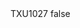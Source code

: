<?xml version="1.0" encoding="UTF-8"?>
<CustomMetadata xmlns="http://soap.sforce.com/2006/04/metadata">
    <label>TXU1027</label>
    <protected>false</protected>
</CustomMetadata>
